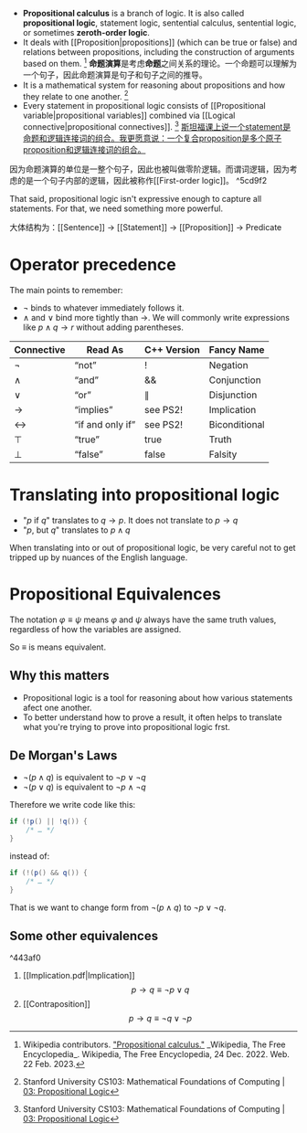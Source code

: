 
- **Propositional calculus** is a branch of logic. It is also called **propositional logic**, statement logic, sentential calculus, sentential logic, or sometimes **zeroth-order logic**.
- It deals with [[Proposition|propositions]] (which can be true or false) and relations between propositions, including the construction of arguments based on them. [^1.]
	**命题演算**是考虑**命题**之间关系的理论。一个命题可以理解为一个句子，因此命题演算是句子和句子之间的推导。
- It is a mathematical system for reasoning about propositions and how they relate to one another. [^2.]
- Every statement in propositional logic consists of [[Propositional variable|propositional variables]] combined via [[Logical connective|propositional connectives]]. [^2.]
	<u>斯坦福课上说一个statement是命题和逻辑连接词的组合。我更愿意说：一个复合proposition是多个原子proposition和逻辑连接词的组合。</u>

因为命题演算的单位是一整个句子，因此也被叫做零阶逻辑。而谓词逻辑，因为考虑的是一个句子内部的逻辑，因此被称作[[First-order logic]]。 ^5cd9f2

That said, propositional logic isn't expressive enough to capture all statements. For that, we need something more powerful.

大体结构为：[[Sentence]] -> [[Statement]] -> [[Proposition]] -> Predicate

# Operator precedence

The main points to remember:
- $\neg$ binds to whatever immediately follows it.
- $\wedge$ and $\vee$ bind more tightly than $\to$.
We will commonly write expressions like $p \wedge q \to r$ without adding parentheses.

| Connective | Read As          | C++ Version | Fancy Name    |
| ---------- | ---------------- | ----------- | ------------- |
| ¬          | “not”            | !           | Negation      |
| ∧          | “and”            | &&          | Conjunction   |
| ∨          | “or”             | $\parallel$ | Disjunction   |
| →          | “implies”        | see PS2!    | Implication   |
| ↔          | “if and only if” | see PS2!    | Biconditional |
| ⊤          | “true”           | true        | Truth         |
| ⊥          | “false”          | false       | Falsity       | 

# Translating into propositional logic

- "$p$ if $q$" translates to $q \to p$. It does not translate to $p \to q$
- "$p$, but $q$" translates to $p \wedge q$

When translating into or out of propositional logic, be very careful not to get tripped up by nuances of the English language.

# Propositional Equivalences

The notation $\varphi \equiv \psi$ means $\varphi$ and $\psi$ always have the same truth values, regardless of how the variables are assigned. 

So $\equiv$ is means equivalent.

## Why this matters

- Propositional logic is a tool for reasoning about how various statements afect one another. 
- To better understand how to prove a result, it often helps to translate what you're trying to prove into propositional logic frst. 

## De Morgan's Laws

- $\neg (p \wedge q)$ is equivalent to $\neg p \vee \neg q$
- $\neg (p \vee q)$ is equivalent to $\neg p \wedge \neg q$

Therefore we write code like this:
```java
if (!p() || !q()) {
	/* … */ 
}
```
instead of:
```java
if (!(p() && q()) {
	/* … */ 
}
```
That is we want to change form from $\neg (p \wedge q)$ to $\neg p \vee \neg q$.

## Some other equivalences
^443af0
1. [[Implication.pdf|Implication]]
$$p \to q \equiv \neg p \vee q$$
2. [[Contraposition]]
$$p \to q \equiv \neg q \vee \neg p$$

[^1.]: Wikipedia contributors. ["Propositional calculus."]([https://en.wikipedia.org/w/index.php?title=Propositional_calculus&oldid=1129332935](https://en.wikipedia.org/w/index.php?title=Propositional_calculus&oldid=1129332935)) _Wikipedia, The Free Encyclopedia_. Wikipedia, The Free Encyclopedia, 24 Dec. 2022. Web. 22 Feb. 2023.
[^2.]: Stanford University CS103: Mathematical Foundations of Computing | [03: Propositional Logic](http://web.stanford.edu/class/archive/cs/cs103/cs103.1184/lectures/03/Small03.pdf)